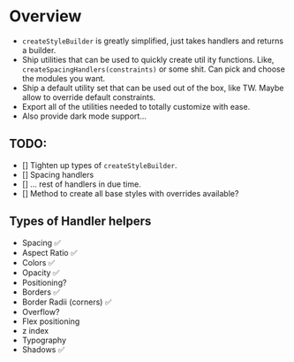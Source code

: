 # Overview

- `createStyleBuilder` is greatly simplified, just takes handlers and returns a builder.
- Ship utilities that can be used to quickly create util ity functions. Like, `createSpacingHandlers(constraints)` or some shit. Can pick and choose the modules you want.
- Ship a default utility set that can be used out of the box, like TW. Maybe allow to override default constraints.
- Export all of the utilities needed to totally customize with ease.
- Also provide dark mode support...
 
## TODO:

- [] Tighten up types of `createStyleBuilder`.
- [] Spacing handlers
- [] ... rest of handlers in due time.
- [] Method to create all base styles with overrides available?

## Types of Handler helpers

- Spacing  ✅
- Aspect Ratio ✅
- Colors ✅
- Opacity ✅
- Positioning?
- Borders ✅
- Border Radii (corners) ✅
- Overflow?
- Flex positioning
- z index
- Typography
- Shadows ✅
